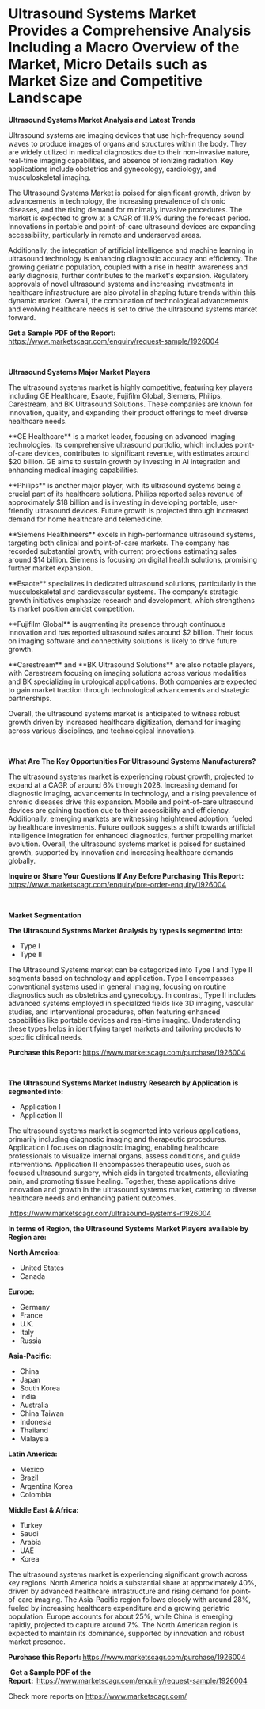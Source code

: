 <p><h1>Ultrasound Systems Market Provides a Comprehensive Analysis Including a Macro Overview of the Market, Micro Details such as Market Size and Competitive Landscape</h1></p><p><strong>Ultrasound Systems Market Analysis and Latest Trends</strong></p>
<p><p>Ultrasound systems are imaging devices that use high-frequency sound waves to produce images of organs and structures within the body. They are widely utilized in medical diagnostics due to their non-invasive nature, real-time imaging capabilities, and absence of ionizing radiation. Key applications include obstetrics and gynecology, cardiology, and musculoskeletal imaging.</p><p>The Ultrasound Systems Market is poised for significant growth, driven by advancements in technology, the increasing prevalence of chronic diseases, and the rising demand for minimally invasive procedures. The market is expected to grow at a CAGR of 11.9% during the forecast period. Innovations in portable and point-of-care ultrasound devices are expanding accessibility, particularly in remote and underserved areas.</p><p>Additionally, the integration of artificial intelligence and machine learning in ultrasound technology is enhancing diagnostic accuracy and efficiency. The growing geriatric population, coupled with a rise in health awareness and early diagnosis, further contributes to the market's expansion. Regulatory approvals of novel ultrasound systems and increasing investments in healthcare infrastructure are also pivotal in shaping future trends within this dynamic market. Overall, the combination of technological advancements and evolving healthcare needs is set to drive the ultrasound systems market forward.</p></p>
<p><strong>Get a Sample PDF of the Report:&nbsp;</strong> <a href="https://www.marketscagr.com/enquiry/request-sample/1926004?utm_campaign=3529&utm_medium=2&utm_source=Github&utm_content=ia&utm_term=28032025&utm_id=ultrasound-systems">https://www.marketscagr.com/enquiry/request-sample/1926004</a></p>
<p>&nbsp;</p>
<p><strong>Ultrasound Systems Major Market Players</strong></p>
<p><p>The ultrasound systems market is highly competitive, featuring key players including GE Healthcare, Esaote, Fujifilm Global, Siemens, Philips, Carestream, and BK Ultrasound Solutions. These companies are known for innovation, quality, and expanding their product offerings to meet diverse healthcare needs.</p><p>**GE Healthcare** is a market leader, focusing on advanced imaging technologies. Its comprehensive ultrasound portfolio, which includes point-of-care devices, contributes to significant revenue, with estimates around $20 billion. GE aims to sustain growth by investing in AI integration and enhancing medical imaging capabilities.</p><p>**Philips** is another major player, with its ultrasound systems being a crucial part of its healthcare solutions. Philips reported sales revenue of approximately $18 billion and is investing in developing portable, user-friendly ultrasound devices. Future growth is projected through increased demand for home healthcare and telemedicine.</p><p>**Siemens Healthineers** excels in high-performance ultrasound systems, targeting both clinical and point-of-care markets. The company has recorded substantial growth, with current projections estimating sales around $14 billion. Siemens is focusing on digital health solutions, promising further market expansion.</p><p>**Esaote** specializes in dedicated ultrasound solutions, particularly in the musculoskeletal and cardiovascular systems. The company’s strategic growth initiatives emphasize research and development, which strengthens its market position amidst competition.</p><p>**Fujifilm Global** is augmenting its presence through continuous innovation and has reported ultrasound sales around $2 billion. Their focus on imaging software and connectivity solutions is likely to drive future growth.</p><p>**Carestream** and **BK Ultrasound Solutions** are also notable players, with Carestream focusing on imaging solutions across various modalities and BK specializing in urological applications. Both companies are expected to gain market traction through technological advancements and strategic partnerships.</p><p>Overall, the ultrasound systems market is anticipated to witness robust growth driven by increased healthcare digitization, demand for imaging across various disciplines, and technological innovations.</p></p>
<p>&nbsp;</p>
<p><strong>What Are The Key Opportunities For Ultrasound Systems Manufacturers?</strong></p>
<p><p>The ultrasound systems market is experiencing robust growth, projected to expand at a CAGR of around 6% through 2028. Increasing demand for diagnostic imaging, advancements in technology, and a rising prevalence of chronic diseases drive this expansion. Mobile and point-of-care ultrasound devices are gaining traction due to their accessibility and efficiency. Additionally, emerging markets are witnessing heightened adoption, fueled by healthcare investments. Future outlook suggests a shift towards artificial intelligence integration for enhanced diagnostics, further propelling market evolution. Overall, the ultrasound systems market is poised for sustained growth, supported by innovation and increasing healthcare demands globally.</p></p>
<p><strong>Inquire or Share Your Questions If Any Before Purchasing This Report:</strong> <a href="https://www.marketscagr.com/enquiry/pre-order-enquiry/1926004?utm_campaign=3529&utm_medium=2&utm_source=Github&utm_content=ia&utm_term=28032025&utm_id=ultrasound-systems">https://www.marketscagr.com/enquiry/pre-order-enquiry/1926004</a></p>
<p>&nbsp;</p>
<p><strong>Market Segmentation</strong></p>
<p><strong>The Ultrasound Systems Market Analysis by types is segmented into:</strong></p>
<p><ul><li>Type I</li><li>Type II</li></ul></p>
<p><p>The Ultrasound Systems market can be categorized into Type I and Type II segments based on technology and application. Type I encompasses conventional systems used in general imaging, focusing on routine diagnostics such as obstetrics and gynecology. In contrast, Type II includes advanced systems employed in specialized fields like 3D imaging, vascular studies, and interventional procedures, often featuring enhanced capabilities like portable devices and real-time imaging. Understanding these types helps in identifying target markets and tailoring products to specific clinical needs.</p></p>
<p><strong>Purchase this Report:&nbsp;</strong><a href="https://www.marketscagr.com/purchase/1926004?utm_campaign=3529&utm_medium=2&utm_source=Github&utm_content=ia&utm_term=28032025&utm_id=ultrasound-systems">https://www.marketscagr.com/purchase/1926004</a></p>
<p>&nbsp;</p>
<p><strong>The Ultrasound Systems Market Industry Research by Application is segmented into:</strong></p>
<p><ul><li>Application I</li><li>Application II</li></ul></p>
<p><p>The ultrasound systems market is segmented into various applications, primarily including diagnostic imaging and therapeutic procedures. Application I focuses on diagnostic imaging, enabling healthcare professionals to visualize internal organs, assess conditions, and guide interventions. Application II encompasses therapeutic uses, such as focused ultrasound surgery, which aids in targeted treatments, alleviating pain, and promoting tissue healing. Together, these applications drive innovation and growth in the ultrasound systems market, catering to diverse healthcare needs and enhancing patient outcomes.</p></p>
<p><a href="https://www.marketscagr.com/ultrasound-systems-r1926004?utm_campaign=3529&utm_medium=2&utm_source=Github&utm_content=ia&utm_term=28032025&utm_id=ultrasound-systems">&nbsp;https://www.marketscagr.com/ultrasound-systems-r1926004</a></p>
<p><strong>In terms of Region, the Ultrasound Systems Market Players available by Region are:</strong></p>
<p>
    <p> <strong> North America: </strong>
        <ul>
            <li>United States</li>
            <li>Canada</li>
        </ul>
        </p> 
    <p> <strong> Europe: </strong>
        <ul>
            <li>Germany</li>
            <li>France</li>
            <li>U.K.</li>
            <li>Italy</li>
            <li>Russia</li>
        </ul>
        </p> 
    <p> <strong> Asia-Pacific: </strong>
        <ul>
            <li>China</li>
            <li>Japan</li>
            <li>South Korea</li>
            <li>India</li>
            <li>Australia</li>
            <li>China Taiwan</li>
            <li>Indonesia</li>
            <li>Thailand</li>
            <li>Malaysia</li>
        </ul>
        </p> 
    <p> <strong> Latin America: </strong>
        <ul>
            <li>Mexico</li>
            <li>Brazil</li>
            <li>Argentina Korea</li>
            <li>Colombia</li>
        </ul>
        </p> 
    <p> <strong> Middle East & Africa: </strong>
        <ul>
            <li>Turkey</li>
            <li>Saudi</li>
            <li>Arabia</li>
            <li>UAE</li>
            <li>Korea</li>
        </ul>
    </p>
    </p>
<p><p>The ultrasound systems market is experiencing significant growth across key regions. North America holds a substantial share at approximately 40%, driven by advanced healthcare infrastructure and rising demand for point-of-care imaging. The Asia-Pacific region follows closely with around 28%, fueled by increasing healthcare expenditure and a growing geriatric population. Europe accounts for about 25%, while China is emerging rapidly, projected to capture around 7%. The North American region is expected to maintain its dominance, supported by innovation and robust market presence.</p></p>
<p><strong>Purchase this Report: </strong><a href="https://www.marketscagr.com/purchase/1926004?utm_campaign=3529&utm_medium=2&utm_source=Github&utm_content=ia&utm_term=28032025&utm_id=ultrasound-systems">https://www.marketscagr.com/purchase/1926004</a></p>
<p>&nbsp;<strong>Get a Sample PDF of the Report:&nbsp;&nbsp;</strong><a href="https://www.marketscagr.com/enquiry/request-sample/1926004?utm_campaign=3529&utm_medium=2&utm_source=Github&utm_content=ia&utm_term=28032025&utm_id=ultrasound-systems">https://www.marketscagr.com/enquiry/request-sample/1926004</a></p>
<p><strong></strong></p>
<p>Check more reports on <a href="https://www.marketscagr.com/?utm_campaign=3529&utm_medium=2&utm_source=Github&utm_content=ia&utm_term=28032025&utm_id=ultrasound-systems">https://www.marketscagr.com/</a></p>